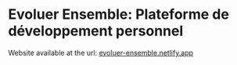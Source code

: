 # Evoluer Ensemble: Plateforme de développement personnel

Website available at the url:
[evoluer-ensemble.netlify.app](https://evoluer-ensemble.netlify.app)

